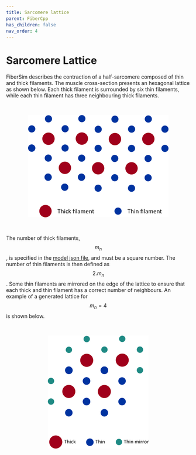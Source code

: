 ```yaml
---
title: Sarcomere lattice
parent: FiberCpp
has_children: false
nav_order: 4
---
```


# Sarcomere Lattice

FiberSim describes the contraction of a half-sarcomere composed of thin and thick filaments. The muscle cross-section presents an hexagonal lattice as shown below. Each thick filament is surrounded by six thin filaments, while each thin filament has three neighbouring thick filaments. 

<br>

<p align="center">
  <img alt="sarc_lattice" src="sarc_lattice.png">
</p>

<br>

The number of thick filaments, $$m_n$$, is specified in the [model json file](http://campbell-muscle-lab.github.io/FiberSim/pages/structures/model/model.html), and must be a square number. The number of thin filaments is then defined as $$2 . m_n$$. Some thin filaments are mirrored on the edge of the lattice to ensure that each thick and thin filament has a correct number of neighbours. An example of a generated lattice for $$m_n = 4$$ is shown below. 

<br>

<p align="center">
  <img alt="hex_lattice" src="hex_lattice.png">
</p>







